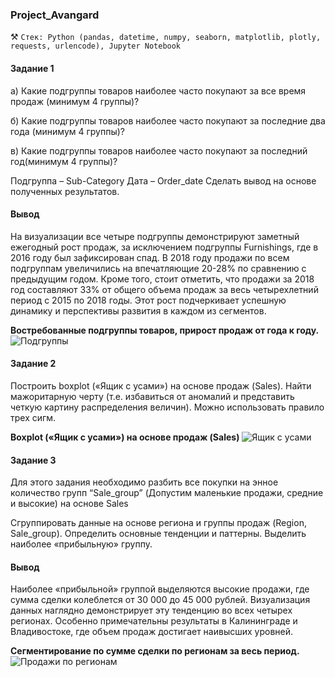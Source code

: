 ### Project_Avangard
⚒️ `Стек: Python (pandas, datetime, numpy, seaborn, matplotlib, plotly, requests, urlencode), Jupyter Notebook`

#### Задание 1

а) Какие подгруппы товаров наиболее часто покупают за все время продаж (минимум 4 группы)?

б) Какие подгруппы товаров наиболее часто покупают за последние два года (минимум 4 группы)?

в) Какие подгруппы товаров наиболее часто покупают за последний год(минимум 4 группы)?

Подгруппа – Sub-Category Дата – Order_date Сделать вывод на основе полученных результатов.

#### Вывод
На визуализации все четыре подгруппы демонстрируют заметный ежегодный рост продаж, за исключением подгруппы Furnishings, где в 2016 году был зафиксирован спад.
В 2018 году продажи по всем подгруппам увеличились на впечатляющие 20-28% по сравнению с предыдущим годом.
Кроме того, стоит отметить, что продажи за 2018 год составляют 33% от общего объема продаж за весь четырехлетний период с 2015 по 2018 годы. Этот рост подчеркивает успешную динамику и перспективы развития в каждом из сегментов.

__Востребованные подгруппы товаров, прирост продаж от года к году.__
![Подгруппы](https://github.com/Lanfrena/Test_Work_Avangard/blob/main/%D0%A1%D0%B0%D0%BC%D1%8B%D0%B5%20%D0%B2%D0%BE%D1%81%D1%82%D1%80%D0%B5%D0%B1%D0%BE%D0%B2%D0%B0%D0%BD%D0%BD%D1%8B%D0%B5%20%D0%BF%D0%BE%D0%B4%D0%B3%D1%80%D1%83%D0%BF%D0%BF%D1%8B%20%D1%82%D0%BE%D0%B2%D0%B0%D1%80%D0%BE%D0%B2%20.png)

#### Задание 2

Построить boxplot («Ящик с усами») на основе продаж (Sales). Найти мажоритарную черту (т.е. избавиться от аномалий и представить четкую картину распределения величин). Можно использовать правило трех сигм. 

__Boxplot («Ящик с усами») на основе продаж (Sales)__
![Ящик с усами](https://github.com/Lanfrena/Test_Work_Avangard/blob/main/boxplot%20(%C2%AB%D0%AF%D1%89%D0%B8%D0%BA%20%D1%81%20%D1%83%D1%81%D0%B0%D0%BC%D0%B8%C2%BB)%20%D0%BD%D0%B0%20%D0%BE%D1%81%D0%BD%D0%BE%D0%B2%D0%B5%20%D0%BF%D1%80%D0%BE%D0%B4%D0%B0%D0%B6%20(Sales).png)

#### Задание 3

Для этого задания необходимо разбить все покупки на энное количество групп “Sale_group” (Допустим маленькие продажи, средние и высокие) на основе Sales

Сгруппировать данные на основе региона и группы продаж (Region, Sale_group). Определить основные тенденции и паттерны. Выделить наиболее «прибыльную» группу.

#### Вывод
Наиболее «прибыльной» группой выделяются высокие продажи, где сумма сделки колеблется от 30 000 до 45 000 рублей.
Визуализация данных наглядно демонстрирует эту тенденцию во всех четырех регионах.
Особенно примечательны результаты в Калининграде и Владивостоке, где объем продаж достигает наивысших уровней.

__Сегментирование по сумме сделки по регионам за весь период.__
![Продажи по регионам](https://github.com/Lanfrena/Test_Work_Avangard/blob/main/%D0%9F%D1%80%D0%BE%D0%B4%D0%B0%D0%B6%D0%B8%20%D0%BF%D0%BE%20%D1%80%D0%B5%D0%B3%D0%B8%D0%BE%D0%BD%D0%B0%D0%BC%20%D0%B8%20%D0%B3%D1%80%D1%83%D0%BF%D0%BF%D0%B0%D0%BC.png)
